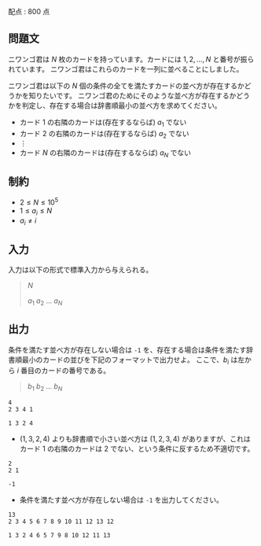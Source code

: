 配点 : $800$ 点

## 問題文

ニワンゴ君は $N$ 枚のカードを持っています。カードには $1,2,\ldots,N$ と番号が振られています。
ニワンゴ君はこれらのカードを一列に並べることにしました。

ニワンゴ君は以下の $N$ 個の条件の全てを満たすカードの並べ方が存在するかどうかを知りたいです。
ニワンゴ君のためにそのような並べ方が存在するかどうかを判定し、存在する場合は辞書順最小の並べ方を求めてください。

- カード $1$ の右隣のカードは(存在するならば) $a_1$ でない
- カード $2$ の右隣のカードは(存在するならば) $a_2$ でない
- $\vdots$
- カード $N$ の右隣のカードは(存在するならば) $a_N$ でない

## 制約

- $2 \leq N \leq 10^{5}$
- $1 \leq a_i \leq N$
- $a_i \neq i$

## 入力

入力は以下の形式で標準入力から与えられる。

> $N$
> 
> $a_1$ $a_2$ $\ldots$ $a_N$

## 出力

条件を満たす並べ方が存在しない場合は `-1` を、存在する場合は条件を満たす辞書順最小のカードの並びを下記のフォーマットで出力せよ。
ここで、$b_i$ は左から $i$ 番目のカードの番号である。

> $b_1$ $b_2$ $\ldots$ $b_N$

```input1
4
2 3 4 1
```

```output1
1 3 2 4
```

- $(1,3,2,4)$ よりも辞書順で小さい並べ方は $(1,2,3,4)$ がありますが、これはカード $1$ の右隣のカードは $2$ でない、という条件に反するため不適切です。

```input2
2
2 1
```

```output2
-1
```

- 条件を満たす並べ方が存在しない場合は `-1` を出力してください。

```input3
13
2 3 4 5 6 7 8 9 10 11 12 13 12
```

```output3
1 3 2 4 6 5 7 9 8 10 12 11 13
```